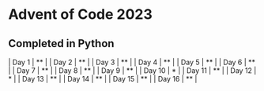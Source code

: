 # Advent of Code 2023
## Completed in Python

| Day 1  | ** |
| Day 2  | ** |
| Day 3  | ** |
| Day 4  | ** |
| Day 5  | ** |
| Day 6  | ** |
| Day 7  | ** |
| Day 8  | ** |
| Day 9  | ** |
| Day 10 | *  |
| Day 11 | ** |
| Day 12 | *  |
| Day 13 | ** |
| Day 14 | ** |
| Day 15 | ** |
| Day 16 | ** |
